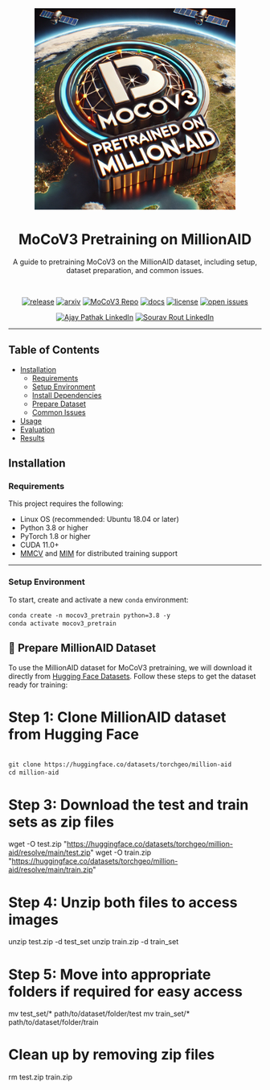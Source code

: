 <div align="center">
  <img src="./logo.png" width="400" alt="Project Logo"/>
  <h1>MoCoV3 Pretraining on MillionAID</h1>
  <p>A guide to pretraining MoCoV3 on the MillionAID dataset, including setup, dataset preparation, and common issues.</p>
  <br/>


[![release](https://img.shields.io/badge/release-V1.0.0-%230099FF)](https://github.com/your_repo/mocov3_pretrain/releases)
[![arxiv](https://img.shields.io/badge/arXiv-2104.02057-b31b1b.svg?style=flat)](https://arxiv.org/abs/2104.02057) <!-- Link to MoCoV3 paper -->
[![MoCoV3 Repo](https://img.shields.io/badge/MoCoV3-FacebookAI-%2360A5FA)](https://github.com/facebookresearch/moco-v3) <!-- Original MoCoV3 GitHub repo -->
[![docs](https://img.shields.io/badge/docs-latest-%233267B6)](https://your_repo_link/docs) <!-- Placeholder link for documentation -->
[![license](https://img.shields.io/badge/license-MIT-%23FFC700)](https://github.com/your_repo/mocov3_pretrain/blob/main/LICENSE) <!-- Adjust as per license -->
[![open issues](https://img.shields.io/github/issues-raw/your_repo/mocov3_pretrain?color=%23FF5733)](https://github.com/your_repo/mocov3_pretrain/issues) <!-- Replace with actual repo issues link -->

<!-- LinkedIn badges for team members -->
[![Ajay Pathak LinkedIn](https://img.shields.io/badge/LinkedIn-Ajay%20Pathak-blue?logo=linkedin&style=flat)](https://www.linkedin.com/in/ajay-pathak/) <!-- Replace with actual LinkedIn URL -->
[![Sourav Rout LinkedIn](https://img.shields.io/badge/LinkedIn-Sourav%20Rout-blue?logo=linkedin&style=flat)](linkedin.com/in/sourav-rout-4b3384176) <!-- Replace with actual LinkedIn URL -->

 
</div>

---

## Table of Contents
- [Installation](#installation)
  - [Requirements](#requirements)
  - [Setup Environment](#setup-environment)
  - [Install Dependencies](#install-dependencies)
  - [Prepare Dataset](#prepare-dataset)
  - [Common Issues](#common-issues)
- [Usage](#usage)
- [Evaluation](#evaluation)
- [Results](#results)

## Installation

### Requirements

This project requires the following:
- Linux OS (recommended: Ubuntu 18.04 or later)
- Python 3.8 or higher
- PyTorch 1.8 or higher
- CUDA 11.0+
- [MMCV](https://github.com/open-mmlab/mmcv) and [MIM](https://github.com/open-mmlab/mim) for distributed training support

---

### Setup Environment

To start, create and activate a new `conda` environment:

```shell
conda create -n mocov3_pretrain python=3.8 -y
conda activate mocov3_pretrain
```

## 📂 Prepare MillionAID Dataset

To use the MillionAID dataset for MoCoV3 pretraining, we will download it directly from [Hugging Face Datasets](https://huggingface.co/datasets/torchgeo/million-aid). Follow these steps to get the dataset ready for training:

# Step 1: Clone MillionAID dataset from Hugging Face
```shell

git clone https://huggingface.co/datasets/torchgeo/million-aid
cd million-aid

```

# Step 3: Download the test and train sets as zip files
wget -O test.zip "https://huggingface.co/datasets/torchgeo/million-aid/resolve/main/test.zip"
wget -O train.zip "https://huggingface.co/datasets/torchgeo/million-aid/resolve/main/train.zip"

# Step 4: Unzip both files to access images
unzip test.zip -d test_set
unzip train.zip -d train_set

# Step 5: Move into appropriate folders if required for easy access
mv test_set/* path/to/dataset/folder/test
mv train_set/* path/to/dataset/folder/train

# Clean up by removing zip files
rm test.zip train.zip




